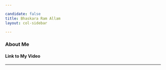 ```yaml
---

candidate: false
title: Bhaskara Ram Allam
layout: col-sidebar

---
```


### About Me

#### Link to My Video

---

